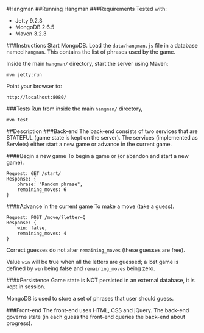#Hangman
##Running Hangman
###Requirements
Tested with:

- Jetty 9.2.3
- MongoDB 2.6.5
- Maven 3.2.3

###Instructions
Start MongoDB. Load the `data/hangman.js` file in a database named `hangman`. This contains the list of phrases used by the game.

Inside the main `hangman/` directory, start the server using Maven:

```
mvn jetty:run
```

Point your browser to:

```
http://localhost:8080/
```

###Tests
Run from inside the main `hangman/` directory,

```
mvn test
```
##Description
###Back-end
The back-end consists of two services that are STATEFUL (game state is kept on the server). The services (implemented as Servlets) either start a new game or advance in the current game.

####Begin a new game
To begin a game or (or abandon and start a new game).

```
Request: GET /start/
Response: {
    phrase: "Random phrase",
    remaining_moves: 6
}
```

####Advance in the current game
To make a move (take a guess).

```
Request: POST /move/?letter=Q
Response: {
    win: false,
    remaining_moves: 4
}
```

Correct guesses do not alter `remaining_moves` (these guesses are free).

Value `win` will be true when all the letters are guessed; a lost game is defined by `win` being false and `remaining_moves` being zero.

####Persistence
Game state is NOT persisted in an external database, it is kept in session.

MongoDB is used to store a set of phrases that user should guess.

###Front-end
The front-end uses HTML, CSS and jQuery. The back-end governs state (in each guess the front-end queries the back-end about progress).

